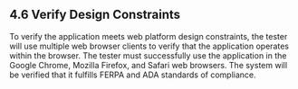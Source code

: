 ## 4.6 Verify Design Constraints

To verify the application meets web platform design constraints, the tester will use multiple web browser clients to verify that the application operates within the browser. The tester must successfully use the application in the Google Chrome, Mozilla Firefox, and Safari web browsers. The system will be verified that it fulfills FERPA and ADA standards of compliance.

